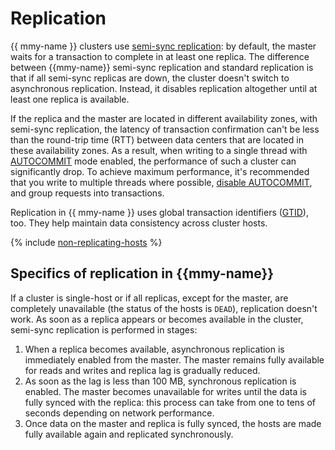 # Replication

{{ mmy-name }} clusters use [semi-sync replication](https://dev.mysql.com/doc/refman/5.7/en/replication-semisync.html): by default, the master waits for a transaction to complete in at least one replica. The difference between {{mmy-name}} semi-sync replication and standard replication is that if all semi-sync replicas are down, the cluster doesn't switch to asynchronous replication. Instead, it disables replication altogether until at least one replica is available.

If the replica and the master are located in different availability zones, with semi-sync replication, the latency of transaction confirmation can't be less than the round-trip time (RTT) between data centers that are located in these availability zones. As a result, when writing to a single thread with [AUTOCOMMIT](https://dev.mysql.com/doc/refman/8.0/en/server-system-variables.html#sysvar_autocommit) mode enabled, the performance of such a cluster can significantly drop. To achieve maximum performance, it's recommended that you write to multiple threads where possible, [disable AUTOCOMMIT](https://dev.mysql.com/doc/refman/8.0/en/commit.html), and group requests into transactions.

Replication in {{ mmy-name }} uses global transaction identifiers ([GTID](https://dev.mysql.com/doc/refman/5.7/en/replication-gtids-concepts.html)), too. They help maintain data consistency across cluster hosts.

{% include [non-replicating-hosts](../../_includes/mdb/non-replicating-hosts.md) %}

## Specifics of replication in {{mmy-name}}

If a cluster is single-host or if all replicas, except for the master, are completely unavailable (the status of the hosts is `DEAD`), replication doesn't work. As soon as a replica appears or becomes available in the cluster, semi-sync replication is performed in stages:

1. When a replica becomes available, asynchronous replication is immediately enabled from the master. The master remains fully available for reads and writes and replica lag is gradually reduced.
1. As soon as the lag is less than 100 MB, synchronous replication is enabled. The master becomes unavailable for writes until the data is fully synced with the replica: this process can take from one to tens of seconds depending on network performance.
1. Once data on the master and replica is fully synced, the hosts are made fully available again and replicated synchronously.